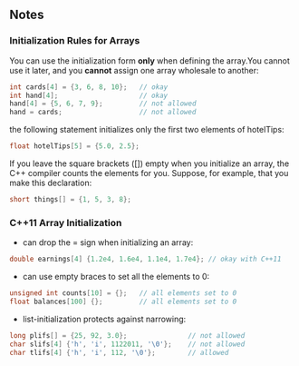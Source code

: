 ## Notes

### Initialization Rules for Arrays
You can use the initialization form **only** when defining the array.You cannot use it later, 
and you **cannot** assign one array wholesale to another:
```c++
int cards[4] = {3, 6, 8, 10};   // okay
int hand[4];                    // okay
hand[4] = {5, 6, 7, 9};         // not allowed
hand = cards;                   // not allowed
```
the following statement initializes only the first two elements of hotelTips:
```c++
float hotelTips[5] = {5.0, 2.5};
```
If you leave the square brackets ([]) empty when you initialize an array, the C++ compiler counts the elements for you. 
Suppose, for example, that you make this declaration:
```c++
short things[] = {1, 5, 3, 8};
```

### C++11 Array Initialization
- can drop the = sign when initializing an array:
```c++
double earnings[4] {1.2e4, 1.6e4, 1.1e4, 1.7e4}; // okay with C++11
```
- can use empty braces to set all the elements to 0:
```c++
unsigned int counts[10] = {};   // all elements set to 0
float balances[100] {};         // all elements set to 0
```
- list-initialization protects against narrowing:
```c++
long plifs[] = {25, 92, 3.0};               // not allowed
char slifs[4] {'h', 'i', 1122011, '\0'};    // not allowed 
char tlifs[4] {'h', 'i', 112, '\0'};        // allowed
```